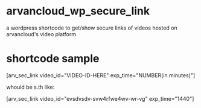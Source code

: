 # arvancloud_wp_secure_link
a wordpress shortcode to get/show secure links of videos hosted on arvancloud's video platform

# shortcode sample

[arv_sec_link video_id="VIDEO-ID-HERE" exp_time="NUMBER(in minutes)"]

whould be s.th like:

[arv_sec_link video_id="evsdvsdv-svw4rfwe4wv-wr-vg" exp_time="1440"]

